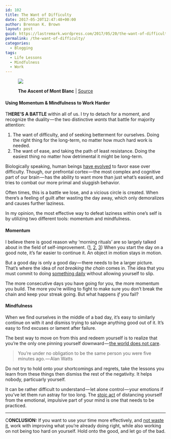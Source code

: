 ```yaml
---
id: 102
title: The Want of Difficulty
date: 2017-05-20T12:47:48+00:00
author: Brennan K. Brown
layout: post
guid: https://lastremark.wordpress.com/2017/05/20/the-want-of-difficulty/
permalink: /the-want-of-difficulty/
categories:
  - Blogging
tags:
  - Life Lessons
  - Mindfulness
  - Work
---
```

<figure class="wp-caption"> 

<img data-width="3071" data-height="2323" src="https://cdn-images-1.medium.com/max/1200/1*qh4WvKp3HLo5Naw7gZ93aw.jpeg" /> <figcaption class="wp-caption-text">**The Ascent of Mont Blanc** | <a href="https://en.wikipedia.org/wiki/John_Auldjo#/media/File:The_ascent_of_Mont_Blanc_by_John_Auldjo%27s_party_in_1827;_mou_Wellcome_V0025171.jpg" target="_blank" rel="noopener noreferrer">Source</a></figcaption></figure> 

#### Using Momentum & Mindfulness to Work Harder

<span>T</span>**HERE’S A BATTLE** within all of us. I try to detach for a moment, and recognize the duality — the two distinctive _wants_ that battle for majority attention:

  1. The want of difficulty, and of seeking betterment for ourselves. Doing the right thing for the long-term, no matter how much hard work is needed.
  2. The want of ease, and taking the path of least resistance. Doing the easiest thing no matter how detrimental it might be long-term.

Biologically speaking, human beings <a href="http://time.com/4027942/lazy-walking-exercise/" target="_blank" rel="noopener noreferrer">have evolved</a> to favor ease over difficulty. Though, our prefrontal cortex — the most complex and cognitive part of our brain — has the ability to want more than just what’s easiest, and tries to combat our more primal and sluggish behavior.

Often times, this is a battle we lose, and a vicious circle is created. When there’s a feeling of guilt after wasting the day away, which only demoralizes and causes further laziness.

In my opinion, the most effective way to defeat laziness within one’s self is by utilizing two different tools: momentum and mindfulness.

#### Momentum

I believe there is good reason why ‘morning rituals’ are so largely talked about in the field of self-improvement. (<a href="http://www.businessinsider.com/what-successful-people-do-before-breakfast-2016-8/#start-the-day-right-with-exercise-3" target="_blank" rel="noopener noreferrer">1</a>, <a href="https://buddhaimonia.com/blog/7-morning-rituals" target="_blank" rel="noopener noreferrer">2</a>, <a href="https://wanderlust.com/journal/30-morning-rituals-to-bring-you-joy/" target="_blank" rel="noopener noreferrer">3</a>) When you start the day on a good note, it’s far easier to continue it. An object in motion stays in motion.

But a good day is only a good day — there needs to be a larger picture. That’s where the idea of _not breaking the chain_ comes in. The idea that you must commit to doing <a href="https://medium.com/@brennanbrown/posting-every-day-a57285388029" target="_blank" rel="noopener noreferrer">something daily</a> without allowing yourself to slip.

The more consecutive days you have going for you, the more momentum you build. The more you’re willing to fight to make sure you don’t break the chain and keep your streak going. But what happens _if_ you fail?

#### Mindfulness

When we find ourselves in the middle of a bad day, it’s easy to similarly continue on with it and dismiss trying to salvage anything good out of it. It’s easy to find excuses or lament after failure.

The best way to move on from this and redeem yourself is to realize that you’re the only one pinning yourself downward —<a href="https://medium.com/@brennanbrown/the-way-of-walking-alone-b9d77d325f99" target="_blank" rel="noopener noreferrer"> the world does not care</a>.

> You’re under no obligation to be the same person you were five minutes ago. — Alan Watts

Do not try to hold onto your shortcomings and regrets, take the lessons you learn from these things then dismiss the rest of the negativity. It helps nobody, particuarly yourself.

It can be rather difficult to understand — let alone control — your emotions if you’ve let them run astray for too long. The <a href="https://dailystoic.com/what-is-stoicism-a-definition-3-stoic-exercises-to-get-you-started/" target="_blank" rel="noopener noreferrer">stoic act</a> of distancing yourself from the emotional, impulsive part of your mind is one that needs to be practiced.

* * *

<span>C</span>**ONCLUSION:** If you want to use your time more effectively, and <a href="https://medium.com/@brennanbrown/our-finite-everything-8ed4d9d70a2f" target="_blank" rel="noopener noreferrer">not waste it</a>, work with improving what you’re already doing right, while also working on not being too hard on yourself. Hold onto the good, and let go of the bad.